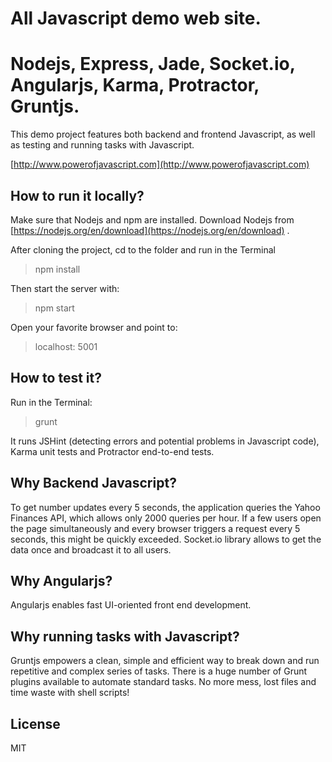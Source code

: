 # All Javascript demo web site.
# Nodejs, Express, Jade, Socket.io, Angularjs, Karma, Protractor, Gruntjs. 

This demo project features both backend and frontend Javascript, as well as testing and running tasks with Javascript.

 [http://www.powerofjavascript.com](http://www.powerofjavascript.com)
 

## How to run it locally?

Make sure that Nodejs and npm are installed. Download Nodejs from [https://nodejs.org/en/download](https://nodejs.org/en/download) .

After cloning the project, cd to the folder and run in the Terminal

> npm install

Then start the server with:

> npm start

Open your favorite browser and point to: 

> localhost: 5001

## How to test it?

Run in the Terminal:

> grunt

It runs JSHint (detecting errors and potential problems in Javascript code), Karma unit tests and Protractor end-to-end tests. 

## Why Backend Javascript?

To get number updates every 5 seconds, the application queries the Yahoo Finances API, which allows only 2000 queries per hour. If a few users open the page simultaneously and every browser triggers a request every 5 seconds, this might be quickly exceeded. Socket.io library allows to get the data once and broadcast it to all users. 

## Why Angularjs? 

Angularjs enables fast UI-oriented front end development. 

## Why running tasks with Javascript?

Gruntjs empowers a clean, simple and efficient way to break down and run repetitive and complex series of tasks. There is a huge number of Grunt plugins available to automate standard tasks. No more mess, lost files and time waste with shell scripts!  


## License
MIT
